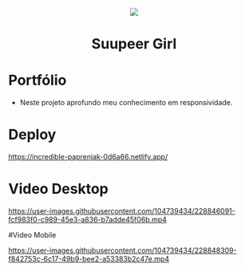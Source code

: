  <p align="center">
  <img src="https://user-images.githubusercontent.com/104739434/228394762-4d8edfea-7300-4348-ac59-1386ac6f66f8.png"/>
</p>
<h1 align="center"> Suupeer Girl </h1>

# Portfólio
- Neste projeto aprofundo meu conhecimento em responsividade.


# Deploy
https://incredible-paprenjak-0d6a66.netlify.app/


# Video Desktop
https://user-images.githubusercontent.com/104739434/228846091-fcf983f0-c989-45e3-a836-b7adde45f06b.mp4


#Video Mobile

https://user-images.githubusercontent.com/104739434/228848309-f842753c-6c17-49b9-bee2-a53383b2c47e.mp4




